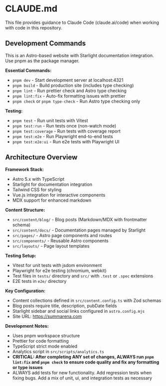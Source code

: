 # CLAUDE.md

This file provides guidance to Claude Code (claude.ai/code) when working with code in this repository.

## Development Commands

This is an Astro-based website with Starlight documentation integration. Use pnpm as the package manager.

**Essential Commands:**

- `pnpm dev` - Start development server at localhost:4321
- `pnpm build` - Build production site (includes type checking)
- `pnpm lint` - Run prettier check and Astro type checking
- `pnpm lint:fix` - Auto-fix formatting issues with prettier
- `pnpm check` or `pnpm type-check` - Run Astro type checking only

**Testing:**

- `pnpm test` - Run unit tests with Vitest
- `pnpm test:run` - Run tests once (non-watch mode)
- `pnpm test:coverage` - Run tests with coverage report
- `pnpm test:e2e` - Run Playwright end-to-end tests
- `pnpm test:e2e:ui` - Run e2e tests with Playwright UI

## Architecture Overview

**Framework Stack:**

- Astro 5.x with TypeScript
- Starlight for documentation integration
- Tailwind CSS for styling
- Vue.js integration for interactive components
- MDX support for enhanced markdown

**Content Structure:**

- `src/content/blog/` - Blog posts (Markdown/MDX with frontmatter schema)
- `src/content/docs/` - Documentation pages managed by Starlight
- `src/pages/` - Astro page components and routes
- `src/components/` - Reusable Astro components
- `src/layouts/` - Page layout templates

**Testing Setup:**

- Vitest for unit tests with jsdom environment
- Playwright for e2e testing (chromium, webkit)
- Test files in `tests/` directory and `src/` with `.test` or `.spec` extensions
- E2E tests in `e2e/` directory

**Key Configuration:**

- Content collections defined in `src/content.config.ts` with Zod schemas
- Blog posts require title, description, pubDate fields
- Starlight sidebar and social links configured in `astro.config.mjs`
- Site URL: https://summarena.com

**Development Notes:**

- Uses pnpm workspace structure
- Prettier for code formatting
- TypeScript strict mode enabled
- Analytics script in `src/scripts/analytics.ts`
- **CRITICAL: After completing ANY set of changes, ALWAYS run `pnpm lint:fix` and `pnpm check` to ensure code quality and fix any formatting or type issues**
- ALWAYS add tests for new functionality. Add regression tests when fixing bugs. Add a mix of unit, ui, and integration tests as necessary
